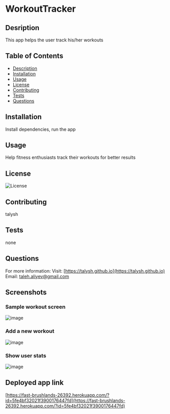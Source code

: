 # WorkoutTracker
    
  ## Desription
          
  This app helps the user track his/her workouts
  
  ## Table of Contents
  
  * [Description](#description)
  * [Installation](#installation)
  * [Usage](#usage)
  * [License](#license)
  * [Contributing](#contributing)
  * [Tests](#tests)
  * [Questions](#questions)
  
  ## Installation
  Install dependencies, run the app
  
  ## Usage
  Help fitness enthusiasts track their workouts for better results
  
  ## License
  ![License](https://img.shields.io/badge/License-MIT-blue.svg "License Badge")
  
  ## Contributing
  talysh
  
  ## Tests
  none
  
  ## Questions
  
  For more information:
  Visit: [https://talysh.github.io](https://talysh.github.io)
  Email: taleh.aliyev@gmail.com

  ## Screenshots

  ### Sample workout screen
  ![image](https://talysh.github.io/workouttracker/tree/main/public/assets/img/samplescreen-exercise.png)

  ### Add a new workout

  ![image](https://talysh.github.io/workouttracker/tree/main/public/assets/img/samplescreen-addworkout.png)


  ### Show user stats
  ![image](https://talysh.github.io/workouttracker/tree/main/public/assets/img/samplescreen-stats.png)

  ## Deployed app link

  [https://fast-brushlands-26392.herokuapp.com/?id=5fe4bf32021f3900176447fd](https://fast-brushlands-26392.herokuapp.com/?id=5fe4bf32021f3900176447fd)

